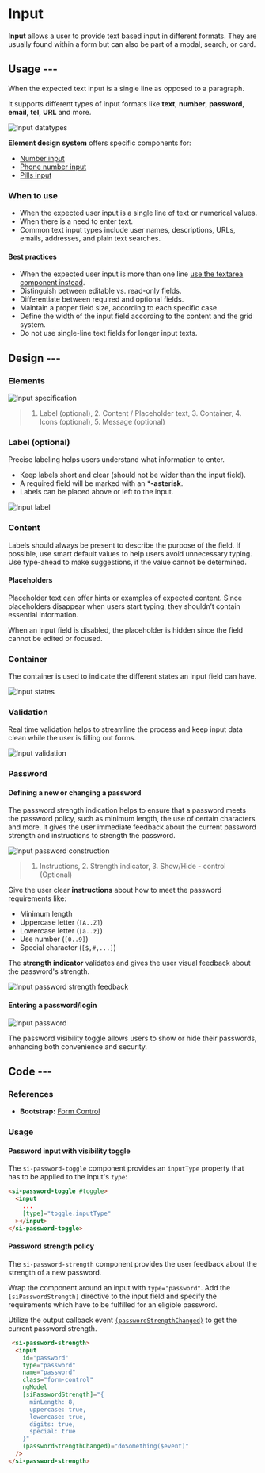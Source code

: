 # Input

**Input** allows a user to provide text based input in different formats. They are usually found within a form but can also be part of a modal, search, or card.

## Usage ---

When the expected text input is a single line as opposed to a paragraph.

It supports different types of input formats like **text**, **number**, **password**, **email**, **tel**, **URL** and more.

![Input datatypes](images/input-usage-datatypes.png)

**Element design system** offers specific components for:

- [Number input](number-input.md)
- [Phone number input](phone-number-input.md)
- [Pills input](pills-input.md)

### When to use

- When the expected user input is a single line of text or numerical values.
- When there is a need to enter text.
- Common text input types include user names, descriptions, URLs, emails, addresses, and plain text searches.

#### Best practices

- When the expected user input is more than one line [use the textarea component instead](text-area.md).
- Distinguish between editable vs. read-only fields.
- Differentiate between required and optional fields.
- Maintain a proper field size, according to each specific case.
- Define the width of the input field according to the content and the grid system.
- Do not use single-line text fields for longer input texts.

## Design ---

### Elements

![Input specification](images/input-usage-construction.png)

> 1. Label (optional), 2. Content / Placeholder text, 3. Container, 4. Icons (optional), 5. Message (optional)

### Label (optional)

Precise labeling helps users understand what information to enter.

- Keep labels short and clear (should not be wider than the input field).
- A required field will be marked with an ***-asterisk**.
- Labels can be placed above or left to the input.

![Input label](images/input-usage-label.png)

### Content

Labels should always be present to describe the purpose of the field.
If possible, use smart default values to help users avoid unnecessary typing.
Use type-ahead to make suggestions, if the value cannot be determined.

#### Placeholders

Placeholder text can offer hints or examples of expected content.
Since placeholders disappear when users start typing, they shouldn’t contain essential information.

When an input field is disabled, the placeholder is hidden since the field cannot be edited or focused.

### Container

The container is used to indicate the different states an input field can have.

![Input states](images/input-usage-states.png)

### Validation

Real time validation helps to streamline the process and keep input data clean while the user is filling out forms.

![Input validation](images/input-usage-validation.png)

### Password

#### Defining a new or changing a password

The password strength indication helps to ensure that a password meets the password policy, such as minimum length, the use of certain characters and more.
It gives the user immediate feedback about the current password strength and instructions to strength the password.

![Input password construction](images/input-password-construction.png)

> 1. Instructions, 2. Strength indicator, 3. Show/Hide - control (Optional)

Give the user clear **instructions** about how to meet the password requirements
like:

- Minimum length
- Uppercase letter (`[A..Z]`)
- Lowercase letter (`[a..z]`)
- Use number (`[0..9]`)
- Special character (`[$,#,...]`)

The **strength indicator** validates and gives the user visual feedback about the password's strength.

![Input password strength feedback](images/input-password-strength-feedback.png)

#### Entering a password/login

![Input password](images/input-password-enter.png)

The password visibility toggle allows users to show or hide their passwords, enhancing both convenience and security.

## Code ---

### References

- **Bootstrap:** [Form Control](https://getbootstrap.com/docs/5.1/forms/form-control/)

### Usage

<si-docs-component example="input-fields/single-line" height="220"></si-docs-component>

#### Password input with visibility toggle

The `si-password-toggle` component provides an `inputType` property that has to be applied
to the input's `type`:

```html
<si-password-toggle #toggle>
  <input
    ...
    [type]="toggle.inputType"
  ></input>
</si-password-toggle>
```

#### Password strength policy

The `si-password-strength` component provides the user feedback about the strength of a new password.

Wrap the component around an input with `type="password"`. Add the `[siPasswordStrength]` directive
to the input field and specify the requirements which have to be fulfilled for an eligible password.

Utilize the output callback event [`(passwordStrengthChanged)`](./input.md#SiPasswordStrengthDirective_o) to get the current password strength.

```html
 <si-password-strength>
  <input
    id="password"
    type="password"
    name="password"
    class="form-control"
    ngModel
    [siPasswordStrength]="{
      minLength: 8,
      uppercase: true,
      lowercase: true,
      digits: true,
      special: true
    }"
    (passwordStrengthChanged)="doSomething($event)"
  />
</si-password-strength>
```

<si-docs-component example="input-fields/password" height="220"></si-docs-component>

<si-docs-api component="SiPasswordToggleComponent"></si-docs-api>
<si-docs-api component="SiPasswordStrengthComponent"></si-docs-api>
<si-docs-api directive="SiPasswordStrengthDirective"></si-docs-api>

<si-docs-types></si-docs-types>
